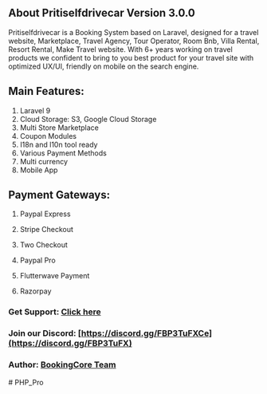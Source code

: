 ## About Pritiselfdrivecar Version 3.0.0
Pritiselfdrivecar is a Booking System based on Laravel, designed for a travel website, Marketplace, Travel Agency, Tour Operator, Room Bnb, Villa Rental, Resort Rental, Make Travel website. With 6+ years working on travel products we confident to bring to you best product for your travel site with optimized UX/UI, friendly on mobile on the search engine.

## Main Features:

1. Laravel 9
2. Cloud Storage: S3, Google Cloud Storage
3. Multi Store Marketplace
4. Coupon Modules
5. I18n and l10n tool ready
6. Various Payment Methods
7. Multi currency
8. Mobile App

## Payment Gateways:

1. Paypal Express

2. Stripe Checkout

3. Two Checkout

4. Paypal Pro

5. Flutterwave Payment

6. Razorpay

### Get Support: [Click here](https://bookingcore.org)

### Join our Discord: [https://discord.gg/FBP3TuFXCe](https://discord.gg/FBP3TuFX)

### Author: [BookingCore Team](https://codecanyon.net/user/bookingcore)
#   P H P _ P r o  
 